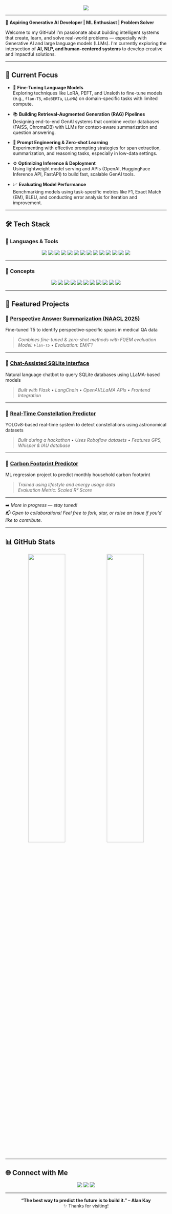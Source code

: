 <!-- Profile Header -->
<div align="center">
  <img src="https://readme-typing-svg.herokuapp.com?font=Fira+Code&size=26&pause=1000&center=true&vCenter=true&color=1BA1F3&width=800&lines=Hey+there+%F0%9F%91%8B%2C+I'm+Rahul+Soni;Aspiring+Generative+AI+Developer;ML+%7C+RAG+%7C+LLM+%7C+NLP+Explorer" />
</div>

---

🎯 **Aspiring Generative AI Developer | ML Enthusiast | Problem Solver**

Welcome to my GitHub! I'm passionate about building intelligent systems that create, learn, and solve real-world problems — especially with Generative AI and large language models (LLMs). I'm currently exploring the intersection of **AI, NLP, and human-centered systems** to develop creative and impactful solutions.

---

## 🚀 Current Focus

- 🔧 **Fine-Tuning Language Models**  
  Exploring techniques like LoRA, PEFT, and Unsloth to fine-tune models (e.g., `flan-T5`, `mDeBERTa`, `LLaMA`) on domain-specific tasks with limited compute.

- 📚 **Building Retrieval-Augmented Generation (RAG) Pipelines**  
  Designing end-to-end GenAI systems that combine vector databases (FAISS, ChromaDB) with LLMs for context-aware summarization and question answering.

- 🧠 **Prompt Engineering & Zero-shot Learning**  
  Experimenting with effective prompting strategies for span extraction, summarization, and reasoning tasks, especially in low-data settings.

- ⚙️ **Optimizing Inference & Deployment**  
  Using lightweight model serving and APIs (OpenAI, HuggingFace Inference API, FastAPI) to build fast, scalable GenAI tools.

- 📈 **Evaluating Model Performance**  
  Benchmarking models using task-specific metrics like F1, Exact Match (EM), BLEU, and conducting error analysis for iteration and improvement.

---

## 🛠️ Tech Stack

### 🧰 Languages & Tools

<p align="center">
  <img src="https://img.shields.io/badge/Python-3670A0?style=for-the-badge&logo=python&logoColor=white" />
  <img src="https://img.shields.io/badge/PyTorch-EE4C2C?style=for-the-badge&logo=pytorch&logoColor=white" />
  <img src="https://img.shields.io/badge/Transformers-%23FFD21F?style=for-the-badge&logo=huggingface&logoColor=black" />
  <img src="https://img.shields.io/badge/Scikit--learn-F7931E?style=for-the-badge&logo=scikit-learn&logoColor=white" />
  <img src="https://img.shields.io/badge/LangChain-000000?style=for-the-badge&logo=chainlink&logoColor=white" />
  <img src="https://img.shields.io/badge/Flask-000000?style=for-the-badge&logo=flask&logoColor=white" />
  <img src="https://img.shields.io/badge/Git-F05032?style=for-the-badge&logo=git&logoColor=white" />
  <img src="https://img.shields.io/badge/C++-00599C?style=for-the-badge&logo=c%2B%2B&logoColor=white" />
  <img src="https://img.shields.io/badge/MySQL-00758F?style=for-the-badge&logo=mysql&logoColor=white" />
  <img src="https://img.shields.io/badge/FAISS-009688?style=for-the-badge&logo=apache&logoColor=white" />
  <img src="https://img.shields.io/badge/ChromaDB-00A86B?style=for-the-badge&logo=databricks&logoColor=white" />
  <img src="https://img.shields.io/badge/OpenAI-412991?style=for-the-badge&logo=openai&logoColor=white" />
  <img src="https://img.shields.io/badge/Pinecone-33CC99?style=for-the-badge&logo=pinecone&logoColor=white" />
  <img src="https://img.shields.io/badge/Weights%20&%20Biases-FFBE00?style=for-the-badge&logo=wandb&logoColor=black" />
</p>

---

### 📘 Concepts

<p align="center">
  <img src="https://img.shields.io/badge/LLMs-800080?style=for-the-badge&logo=bigbang&logoColor=white" />
  <img src="https://img.shields.io/badge/Transfer%20Learning-004E7C?style=for-the-badge&logo=knowledgebase&logoColor=white" />
  <img src="https://img.shields.io/badge/RAG%20Pipelines-006666?style=for-the-badge&logo=synology&logoColor=white" />
  <img src="https://img.shields.io/badge/Prompt%20Engineering-6A1B9A?style=for-the-badge&logo=prompt&logoColor=white" />
  <img src="https://img.shields.io/badge/Vector%20Databases-4169E1?style=for-the-badge&logo=sqlite&logoColor=white" />
  <img src="https://img.shields.io/badge/Fine--Tuning%20LLMs-283593?style=for-the-badge&logo=tunein&logoColor=white" />
  <img src="https://img.shields.io/badge/ML%20Ops-1793D1?style=for-the-badge&logo=mlflow&logoColor=white" />
  <img src="https://img.shields.io/badge/Evaluation%20(F1%2C%20EM%2C%20BLEU)-4CAF50?style=for-the-badge&logo=pytest&logoColor=white" />
  <img src="https://img.shields.io/badge/Data%20Structures%20&%20Algorithms-2196F3?style=for-the-badge&logo=leetcode&logoColor=white" />
  <img src="https://img.shields.io/badge/Database%20Management%20Systems-003B57?style=for-the-badge&logo=mysql&logoColor=white" />
  <img src="https://img.shields.io/badge/Operating%20Systems-003B57?style=for-the-badge&logo=linux&logoColor=white" />
</p>


---

## 🧪 Featured Projects

### 🧠 [Perspective Answer Summarization (NAACL 2025)](https://github.com/Rstar-910/Perspective-Answer-Summarizer-NAACL-Task-A-and-Task-B-)
Fine-tuned T5 to identify perspective-specific spans in medical QA data  
> _Combines fine-tuned & zero-shot methods with F1/EM evaluation_  
> _Model: `Flan-T5` • Evaluation: EM/F1_

---

### 💬 [Chat-Assisted SQLite Interface](https://github.com/Rstar-910/Chat-Assistance-for-SQLite-databse)
Natural language chatbot to query SQLite databases using LLaMA-based models  
> _Built with Flask • LangChain • OpenAI/LLaMA APIs • Frontend Integration_

---

### 🌌 [Real-Time Constellation Predictor](https://github.com/TanmayGupta-play/Constellation_predictor)
YOLOv8-based real-time system to detect constellations using astronomical datasets  
> _Built during a hackathon • Uses Roboflow datasets • Features GPS, Whisper & IAU database_
---

### 🌱 [Carbon Footprint Predictor](https://github.com/your-username/carbon-footprint-predictor)  
ML regression project to predict monthly household carbon footprint  
> _Trained using lifestyle and energy usage data_  
> _Evaluation Metric: Scaled R² Score_

---

➡️ _More in progress — stay tuned!_  
📬 _Open to collaborations! Feel free to fork, star, or raise an issue if you'd like to contribute._

---

## 📊 GitHub Stats

<p align="center">
  <img src="https://github-readme-stats.vercel.app/api?username=Rstar-910&show_icons=true&theme=tokyonight&hide_border=true" width="48%"/>
  <img src="https://github-readme-streak-stats.herokuapp.com/?user=Rstar-910&theme=tokyonight&hide_border=true" width="48%"/>
</p>

---

## 🌐 Connect with Me

<p align="center">
  <a href="mailto:rahul2479soni@gmail.com"><img src="https://img.shields.io/badge/Email-D14836?style=for-the-badge&logo=gmail&logoColor=white"/></a>
  <a href="https://www.linkedin.com/in/rahul-soni-3495b829a/"><img src="https://img.shields.io/badge/LinkedIn-0077B5?style=for-the-badge&logo=linkedin&logoColor=white"/></a>
  <a href="https://your-portfolio-site.com"><img src="https://img.shields.io/badge/Portfolio-000000?style=for-the-badge&logo=google-chrome&logoColor=white"/></a>
</p>

---

<div align="center">
  <b>“The best way to predict the future is to build it.” – Alan Kay</b>  
  <br>✨ Thanks for visiting!
</div>
